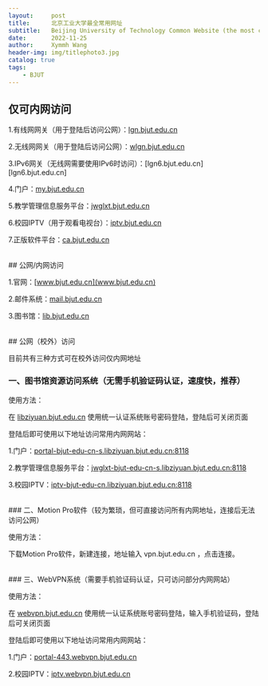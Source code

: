 ```yaml
---
layout:     post
title:      北京工业大学最全常用网址
subtitle:   Beijing University of Technology Common Website (the most comprehensive)
date:       2022-11-25
author:     Xymmh Wang
header-img: img/titlephoto3.jpg
catalog: true
tags:
    - BJUT
---
```


## 仅可内网访问

1.有线网网关（用于登陆后访问公网）：[lgn.bjut.edu.cn](lgn.bjut.edu.cn)

2.无线网网关（用于登陆后访问公网）：[wlgn.bjut.edu.cn](wlgn.bjut.edu.cn)

3.IPv6网关（无线网需要使用IPv6时访问）：[lgn6.bjut.edu.cn][lgn6.bjut.edu.cn]

4.门户：[my.bjut.edu.cn](my.bjut.edu.cn)

5.教学管理信息服务平台：[jwglxt.bjut.edu.cn](jwglxt.bjut.edu.cn)

6.校园IPTV（用于观看电视台）：[iptv.bjut.edu.cn](iptv.bjut.edu.cn)

7.正版软件平台：[ca.bjut.edu.cn](ca.bjut.edu.cn)

<br>
## 公网/内网访问

1.官网：[www.bjut.edu.cn](www.bjut.edu.cn)

2.邮件系统：[mail.bjut.edu.cn](mail.bjut.edu.cn)

3.图书馆：[lib.bjut.edu.cn](lib.bjut.edu.cn)

<br>
## 公网（校外）访问

目前共有三种方式可在校外访问仅内网地址

### 一、图书馆资源访问系统（无需手机验证码认证，速度快，推荐）

使用方法：

在 [libziyuan.bjut.edu.cn](libziyuan.bjut.edu.cn) 使用统一认证系统账号密码登陆，登陆后可关闭页面

登陆后即可使用以下地址访问常用内网网站：

1.门户：[portal-bjut-edu-cn-s.libziyuan.bjut.edu.cn:8118](portal-bjut-edu-cn-s.libziyuan.bjut.edu.cn:8118)

2.教学管理信息服务平台：[jwglxt-bjut-edu-cn-s.libziyuan.bjut.edu.cn:8118](jwglxt-bjut-edu-cn-s.libziyuan.bjut.edu.cn:8118)

3.校园IPTV：[iptv-bjut-edu-cn.libziyuan.bjut.edu.cn:8118](iptv-bjut-edu-cn.libziyuan.bjut.edu.cn:8118)

<br>
### 二、Motion Pro软件（较为繁琐，但可直接访问所有内网地址，连接后无法访问公网）

使用方法：

下载Motion Pro软件，新建连接，地址输入 vpn.bjut.edu.cn ，点击连接。

<br>
### 三、WebVPN系统（需要手机验证码认证，只可访问部分内网网站）

使用方法：

在 [webvpn.bjut.edu.cn](webvpn.bjut.edu.cn) 使用统一认证系统账号密码登陆，输入手机验证码，登陆后可关闭页面

登陆后即可使用以下地址访问常用内网网站：

1.门户：[portal-443.webvpn.bjut.edu.cn](portal-443.webvpn.bjut.edu.cn)

2.校园IPTV：[iptv.webvpn.bjut.edu.cn](iptv.webvpn.bjut.edu.cn)
